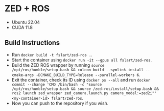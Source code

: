 # ZED + ROS

- Ubuntu 22.04
- CUDA 11.8

## Build Instructions

- Run `docker build -t fslart/zed-ros .`.
- Start the container using `docker run -it --gpus all fslart/zed-ros`.
- Build the ZED ROS wrapper by running `source /opt/ros/humble/setup.bash && colcon build --symlink-install --cmake-args -DCMAKE_BUILD_TYPE=Release --parallel-workers 6`.
- Exit the container, check its ID using `docker ps --all` and run `docker commit --change 'CMD /bin/bash -c "source /opt/ros/humble/setup.bash && source /zed-ros/install/setup.bash && ros2 launch zed_wrapper zed_camera.launch.py camera_model:=zed2i"' <my-container-id> fslart/zed-ros`.
- Now you can push to the repository if you wish.